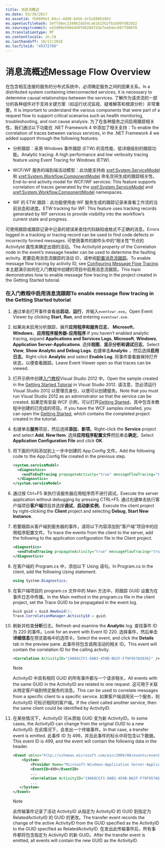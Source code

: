 ```yaml
---
title: 消息流概述
ms.date: 03/30/2017
ms.assetid: fb0899e1-84cc-4d90-b45b-dc5a50063943
ms.openlocfilehash: 54ffd8ec2349b2dd54ca61615b2fb1b997d02932
ms.sourcegitcommit: e42d09e5966dd9fd02847d3e7eeb4ec0877069f8
ms.translationtype: MT
ms.contentlocale: zh-CN
ms.lasthandoff: 10/17/2018
ms.locfileid: "49372780"
---
```

# <a name="message-flow-overview"></a><span data-ttu-id="ec92e-102">消息流概述</span><span class="sxs-lookup"><span data-stu-id="ec92e-102">Message Flow Overview</span></span>
<span data-ttu-id="ec92e-103">在包含相互连接的服务的分布式系统中，必须确定服务之间的因果关系。</span><span class="sxs-lookup"><span data-stu-id="ec92e-103">In a distributed system containing interconnected services, it is necessary to determine causal relationships between the services.</span></span> <span data-ttu-id="ec92e-104">了解作为请求流的一部分的各种组件对于支持关键方案（如运行状况监视、疑难解答和根源分析）非常重要。</span><span class="sxs-lookup"><span data-stu-id="ec92e-104">It is important to understand the various components that were part of a request flow to support critical scenarios such as health monitoring, troubleshooting, and root cause analysis.</span></span> <span data-ttu-id="ec92e-105">为了在各种服务之间启用跟踪相关性，我们通过以下功能在 .NET Framework 4 中添加了相关支持：</span><span class="sxs-lookup"><span data-stu-id="ec92e-105">To enable the correlation of traces between various services, in the .NET Framework 4 we added support through the following features:</span></span>

-   <span data-ttu-id="ec92e-106">分析跟踪：采用 Windows 事件跟踪 (ETW) 的高性能、低详细级别的跟踪功能。</span><span class="sxs-lookup"><span data-stu-id="ec92e-106">Analytic tracing: A high performance and low verbosity tracing feature using Event Tracing for Windows (ETW).</span></span>

-   <span data-ttu-id="ec92e-107">WCF/WF 服务的端到端活动模型：此功能支持由 <xref:System.ServiceModel> 和 <xref:System.Workflow.ComponentModel> 命名空间生成的跟踪相关性。</span><span class="sxs-lookup"><span data-stu-id="ec92e-107">End-to-end activity model for WCF/WF services: This feature supports correlation of traces generated by the <xref:System.ServiceModel> and <xref:System.Workflow.ComponentModel> namespaces.</span></span>

-   <span data-ttu-id="ec92e-108">WF 的 ETW 跟踪：此功能使用由 WF 服务生成的跟踪记录来查看工作流的当前状态和进度。</span><span class="sxs-lookup"><span data-stu-id="ec92e-108">ETW tracking for WF: This feature uses tracking records generated by WF services to provide visibility into the workflow’s current state and progress.</span></span>

 <span data-ttu-id="ec92e-109">可使用跟踪或跟踪记录中记录的错误来查找代码缺陷或格式不正确的消息。</span><span class="sxs-lookup"><span data-stu-id="ec92e-109">Errors logged in a tracking or tracing record can be used to find code defects or incorrectly formed messages.</span></span> <span data-ttu-id="ec92e-110">可使用事件的邮件头中的“相关性”节点的 ActivityId 属性来确定出错的活动。</span><span class="sxs-lookup"><span data-stu-id="ec92e-110">The ActivityId property of the Correlation node in the event’s message header can be used to determine the faulting activity.</span></span> <span data-ttu-id="ec92e-111">若要启用消息流跟踪的活动 ID，请参阅[配置消息流跟踪](../../../../docs/framework/wcf/diagnostics/etw/configuring-message-flow-tracing.md)。</span><span class="sxs-lookup"><span data-stu-id="ec92e-111">To enable message flow tracing by activity ID, see [Configuring Message Flow Tracing](../../../../docs/framework/wcf/diagnostics/etw/configuring-message-flow-tracing.md).</span></span> <span data-ttu-id="ec92e-112">本主题演示如何在入门教程中创建的项目中启用消息流跟踪。</span><span class="sxs-lookup"><span data-stu-id="ec92e-112">This topic demonstrates how to enable message flow tracing in the project created in the Getting Started tutorial.</span></span>

### <a name="to-enable-message-flow-tracing-in-the-getting-started-tutorial"></a><span data-ttu-id="ec92e-113">在入门教程中启用消息流跟踪</span><span class="sxs-lookup"><span data-stu-id="ec92e-113">To enable message flow tracing in the Getting Started tutorial</span></span>

1.  <span data-ttu-id="ec92e-114">通过单击打开事件查看器**启动**，**运行**，并输入`eventvwr.exe`。</span><span class="sxs-lookup"><span data-stu-id="ec92e-114">Open Event Viewer by clicking **Start**, **Run**, and entering `eventvwr.exe`.</span></span>

2.  <span data-ttu-id="ec92e-115">如果尚未启用分析跟踪，展开**应用程序和服务日志**， **Microsoft**， **Windows**，**应用程序服务器-应用程序**.</span><span class="sxs-lookup"><span data-stu-id="ec92e-115">If you haven’t enabled analytic tracing, expand **Applications and Services Logs**, **Microsoft**, **Windows**, **Application Server-Applications**.</span></span> <span data-ttu-id="ec92e-116">选择**视图**，**显示分析和调试日志**。</span><span class="sxs-lookup"><span data-stu-id="ec92e-116">Select **View**, **Show Analytic and Debug Logs**.</span></span> <span data-ttu-id="ec92e-117">右键单击**Analytic** ，然后选择**启用日志**。</span><span class="sxs-lookup"><span data-stu-id="ec92e-117">Right-click **Analytic** and select **Enable Log**.</span></span> <span data-ttu-id="ec92e-118">将事件查看器保持打开状态，以便查看跟踪。</span><span class="sxs-lookup"><span data-stu-id="ec92e-118">Leave Event Viewer open so that traces can be viewed.</span></span>

3.  <span data-ttu-id="ec92e-119">打开示例中创建[入门教程](../../../../docs/framework/wcf/getting-started-tutorial.md)Visual Studio 2012 中。</span><span class="sxs-lookup"><span data-stu-id="ec92e-119">Open the sample created in the [Getting Started Tutorial](../../../../docs/framework/wcf/getting-started-tutorial.md) in Visual Studio 2012.</span></span> <span data-ttu-id="ec92e-120">请注意，您必须运行 Visual Studio 2012 以管理员身份，以便可以创建服务。</span><span class="sxs-lookup"><span data-stu-id="ec92e-120">Note that you must run Visual Studio 2012 as an administrator so that the service can be created.</span></span> <span data-ttu-id="ec92e-121">如果您有安装 WCF 示例，可以打开[Getting Started](../../../../docs/framework/wcf/samples/getting-started-sample.md)，其中包含本教程中创建的已完成的项目。</span><span class="sxs-lookup"><span data-stu-id="ec92e-121">If you have the WCF samples installed, you can open the [Getting Started](../../../../docs/framework/wcf/samples/getting-started-sample.md), which contains the completed project created in the tutorial.</span></span>

4.  <span data-ttu-id="ec92e-122">右键单击**服务**项目，然后选择**添加**，**新项**。</span><span class="sxs-lookup"><span data-stu-id="ec92e-122">Right-click the **Service** project and select **Add**, **New Item**.</span></span> <span data-ttu-id="ec92e-123">选择**应用程序配置文件**然后单击**确定**。</span><span class="sxs-lookup"><span data-stu-id="ec92e-123">Select **Application Configuration File** and click **OK**.</span></span>

5.  <span data-ttu-id="ec92e-124">将下面的代码添加到上一步中创建的 App.Config 文件。</span><span class="sxs-lookup"><span data-stu-id="ec92e-124">Add the following code to the App.Config file created in the previous step.</span></span>

    ```xml
    <system.serviceModel>
      <diagnostics>
        <endToEndTracing propagateActivity="true" messageFlowTracing="true"/>
      </diagnostics>
    </system.serviceModel>
    ```

6.  <span data-ttu-id="ec92e-125">通过按 Ctrl+F5 来执行该服务器应用程序而不进行调试。</span><span class="sxs-lookup"><span data-stu-id="ec92e-125">Execute the server application without debugging by pressing CTRL+F5.</span></span> <span data-ttu-id="ec92e-126">通过右键单击执行客户端项目**客户端**项目并选择**调试**，**启动新实例**。</span><span class="sxs-lookup"><span data-stu-id="ec92e-126">Execute the client project by right-clicking the **Client** project and selecting **Debug**, **Start New Instance**.</span></span>

7.  <span data-ttu-id="ec92e-127">若要跟踪从客户端到服务器的事件，请将以下内容添加到“客户端”项目中的应用程序配置文件。</span><span class="sxs-lookup"><span data-stu-id="ec92e-127">To trace the events from the client to the server, add the following to the application configuration file in the Client project.</span></span>

    ```xml
    <diagnostics>
      <endToEndTracing propagateActivity="true" messageFlowTracing="true"/>
    </diagnostics>
    ```

8.  <span data-ttu-id="ec92e-128">在客户端的 Program.cs 中，添加以下 Using 语句。</span><span class="sxs-lookup"><span data-stu-id="ec92e-128">In Program.cs in the client, add the following Using statement.</span></span>

    ```csharp
    using System.Diagnostics;
    ```

9. <span data-ttu-id="ec92e-129">在客户端项目的 program.cs 文件中的 Main 方法中，将跟踪 GUID 设置为在事件日志中传播。</span><span class="sxs-lookup"><span data-stu-id="ec92e-129">In the Main method in the program.cs file in the client project, set the Trace GUID to be propagated in the event log.</span></span>

    ```csharp
    Guid guid = Guid.NewGuid();
    Trace.CorrelationManager.ActivityId = guid;
    ```

10. <span data-ttu-id="ec92e-130">刷新并检查**分析**日志。</span><span class="sxs-lookup"><span data-stu-id="ec92e-130">Refresh and examine the **Analytic**  log.</span></span>  <span data-ttu-id="ec92e-131">查找事件 ID 为 220 的事件。</span><span class="sxs-lookup"><span data-stu-id="ec92e-131">Look for an event with Event ID 220.</span></span>  <span data-ttu-id="ec92e-132">选择事件，然后单击**详细信息**在预览窗格中的选项卡。</span><span class="sxs-lookup"><span data-stu-id="ec92e-132">Select the event, and click the **Details** tab in the preview pane.</span></span> <span data-ttu-id="ec92e-133">此事件将包含调用活动的相关 ID。</span><span class="sxs-lookup"><span data-stu-id="ec92e-133">This event will contain the correlation ID for the calling activity.</span></span>

    ```xml
    <Correlation ActivityID="{A066CCF1-8AB3-459B-B62F-F79F957A5036}" />
    ```

    > [!NOTE]
    >  <span data-ttu-id="ec92e-134">ActivityID 中具有相同 GUID 的所有事件都与一个请求相关。</span><span class="sxs-lookup"><span data-stu-id="ec92e-134">All events with the same GUID in the ActivityID are related to one request.</span></span> <span data-ttu-id="ec92e-135">这可用于关联从特定客户端到特定服务的消息。</span><span class="sxs-lookup"><span data-stu-id="ec92e-135">This can be used to correlate messages from a specific client to a specific service.</span></span> <span data-ttu-id="ec92e-136">如果客户端调用另一个服务，则 ActivityID 可标识相同的客户端。</span><span class="sxs-lookup"><span data-stu-id="ec92e-136">If the client called another service, then the same client could be identified by ActivityID.</span></span>

11. <span data-ttu-id="ec92e-137">在某些情况下，ActivityID 可从原始 GUID 变为新 ActivityID。</span><span class="sxs-lookup"><span data-stu-id="ec92e-137">In some cases, the ActivityID can change from the original GUID to a new ActivityID.</span></span> <span data-ttu-id="ec92e-138">在此情况下，会发出一个传输事件。</span><span class="sxs-lookup"><span data-stu-id="ec92e-138">In that case, a transfer event is emitted.</span></span> <span data-ttu-id="ec92e-139">此事件 ID 为 499，并且此事件的标头中将包含以下数据。</span><span class="sxs-lookup"><span data-stu-id="ec92e-139">This event ID is 499, and the event will contain the following data in the header.</span></span>

    ```xml
    <Event xmlns="http://schemas.microsoft.com/win/2004/08/events/event">
        <System>
            <Provider Name="Microsoft-Windows-Application Server-Applications" Guid="{c651f5f6-1c0d-492e-8ae1-b4efd7c9d503}" />
            <EventID>499</EventID>
            ...
            <Correlation ActivityID="{A066CCF1-8AB3-459B-B62F-F79F957A5036}" RelatedActivityID="{85FC0930-9C49-42DA-804B-A7368104BD1B}" />
            ...
       </System>
    </Event>
    ```

    > [!NOTE]
    >  <span data-ttu-id="ec92e-140">此传输事件记录了活动 ActivityID 从指定为 ActivityID 的 GUID 到指定为 RelatedActivityID 的 GUID 的更改。</span><span class="sxs-lookup"><span data-stu-id="ec92e-140">The transfer event records the change of the active ActivityID from the GUID specified as the ActivityID to the GUID specified as RelatedActivityID.</span></span> <span data-ttu-id="ec92e-141">在发出此传输事件后，所有事件都将包含指定为 ActivityID 的新 GUID。</span><span class="sxs-lookup"><span data-stu-id="ec92e-141">After the transfer event is emitted, all events will contain the new GUID as the ActivityID.</span></span>
